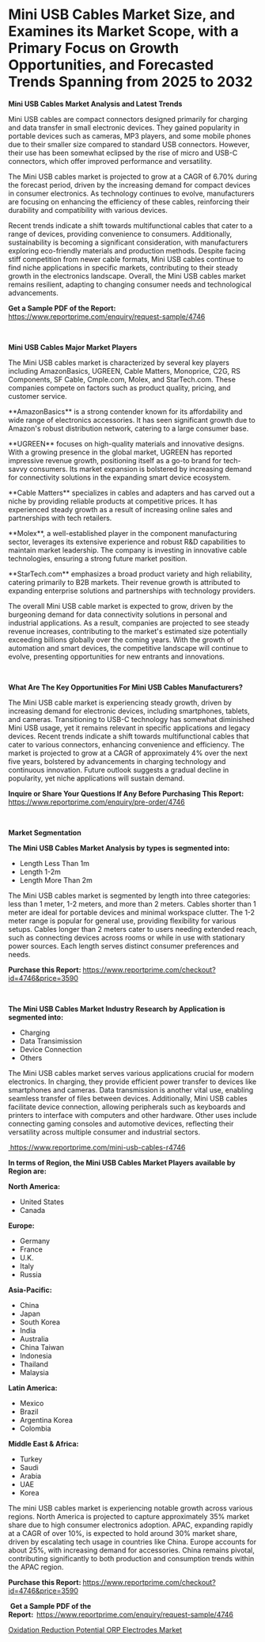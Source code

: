 <p><h1>Mini USB Cables Market Size, and Examines its Market Scope, with a Primary Focus on Growth Opportunities, and Forecasted Trends Spanning from 2025 to 2032</h1></p><p><strong>Mini USB Cables Market Analysis and Latest Trends</strong></p>
<p><p>Mini USB cables are compact connectors designed primarily for charging and data transfer in small electronic devices. They gained popularity in portable devices such as cameras, MP3 players, and some mobile phones due to their smaller size compared to standard USB connectors. However, their use has been somewhat eclipsed by the rise of micro and USB-C connectors, which offer improved performance and versatility.</p><p>The Mini USB cables market is projected to grow at a CAGR of 6.70% during the forecast period, driven by the increasing demand for compact devices in consumer electronics. As technology continues to evolve, manufacturers are focusing on enhancing the efficiency of these cables, reinforcing their durability and compatibility with various devices.</p><p>Recent trends indicate a shift towards multifunctional cables that cater to a range of devices, providing convenience to consumers. Additionally, sustainability is becoming a significant consideration, with manufacturers exploring eco-friendly materials and production methods. Despite facing stiff competition from newer cable formats, Mini USB cables continue to find niche applications in specific markets, contributing to their steady growth in the electronics landscape. Overall, the Mini USB cables market remains resilient, adapting to changing consumer needs and technological advancements.</p></p>
<p><strong>Get a Sample PDF of the Report:&nbsp;</strong> <a href="https://www.reportprime.com/enquiry/request-sample/4746?utm_campaign=2992&utm_medium=2&utm_source=Github&utm_content=ia&utm_term=19032025&utm_id=mini-usb-cables">https://www.reportprime.com/enquiry/request-sample/4746</a></p>
<p>&nbsp;</p>
<p><strong>Mini USB Cables Major Market Players</strong></p>
<p><p>The Mini USB cables market is characterized by several key players including AmazonBasics, UGREEN, Cable Matters, Monoprice, C2G, RS Components, SF Cable, Cmple.com, Molex, and StarTech.com. These companies compete on factors such as product quality, pricing, and customer service.</p><p>**AmazonBasics** is a strong contender known for its affordability and wide range of electronics accessories. It has seen significant growth due to Amazon's robust distribution network, catering to a large consumer base.</p><p>**UGREEN** focuses on high-quality materials and innovative designs. With a growing presence in the global market, UGREEN has reported impressive revenue growth, positioning itself as a go-to brand for tech-savvy consumers. Its market expansion is bolstered by increasing demand for connectivity solutions in the expanding smart device ecosystem.</p><p>**Cable Matters** specializes in cables and adapters and has carved out a niche by providing reliable products at competitive prices. It has experienced steady growth as a result of increasing online sales and partnerships with tech retailers. </p><p>**Molex**, a well-established player in the component manufacturing sector, leverages its extensive experience and robust R&D capabilities to maintain market leadership. The company is investing in innovative cable technologies, ensuring a strong future market position.</p><p>**StarTech.com** emphasizes a broad product variety and high reliability, catering primarily to B2B markets. Their revenue growth is attributed to expanding enterprise solutions and partnerships with technology providers.</p><p>The overall Mini USB cable market is expected to grow, driven by the burgeoning demand for data connectivity solutions in personal and industrial applications. As a result, companies are projected to see steady revenue increases, contributing to the market's estimated size potentially exceeding billions globally over the coming years. With the growth of automation and smart devices, the competitive landscape will continue to evolve, presenting opportunities for new entrants and innovations.</p></p>
<p>&nbsp;</p>
<p><strong>What Are The Key Opportunities For Mini USB Cables Manufacturers?</strong></p>
<p><p>The Mini USB cable market is experiencing steady growth, driven by increasing demand for electronic devices, including smartphones, tablets, and cameras. Transitioning to USB-C technology has somewhat diminished Mini USB usage, yet it remains relevant in specific applications and legacy devices. Recent trends indicate a shift towards multifunctional cables that cater to various connectors, enhancing convenience and efficiency. The market is projected to grow at a CAGR of approximately 4% over the next five years, bolstered by advancements in charging technology and continuous innovation. Future outlook suggests a gradual decline in popularity, yet niche applications will sustain demand.</p></p>
<p><strong>Inquire or Share Your Questions If Any Before Purchasing This Report:</strong> <a href="https://www.reportprime.com/enquiry/pre-order/4746?utm_campaign=2992&utm_medium=2&utm_source=Github&utm_content=ia&utm_term=19032025&utm_id=mini-usb-cables">https://www.reportprime.com/enquiry/pre-order/4746</a></p>
<p>&nbsp;</p>
<p><strong>Market Segmentation</strong></p>
<p><strong>The Mini USB Cables Market Analysis by types is segmented into:</strong></p>
<p><ul><li>Length Less Than 1m</li><li>Length 1-2m</li><li>Length More Than 2m</li></ul></p>
<p><p>The Mini USB cables market is segmented by length into three categories: less than 1 meter, 1-2 meters, and more than 2 meters. Cables shorter than 1 meter are ideal for portable devices and minimal workspace clutter. The 1-2 meter range is popular for general use, providing flexibility for various setups. Cables longer than 2 meters cater to users needing extended reach, such as connecting devices across rooms or while in use with stationary power sources. Each length serves distinct consumer preferences and needs.</p></p>
<p><strong>Purchase this Report:&nbsp;</strong><a href="https://www.reportprime.com/checkout?id=4746&price=3590&utm_campaign=2992&utm_medium=2&utm_source=Github&utm_content=ia&utm_term=19032025&utm_id=mini-usb-cables">https://www.reportprime.com/checkout?id=4746&price=3590</a></p>
<p>&nbsp;</p>
<p><strong>The Mini USB Cables Market Industry Research by Application is segmented into:</strong></p>
<p><ul><li>Charging</li><li>Data Transimission</li><li>Device Connection</li><li>Others</li></ul></p>
<p><p>The Mini USB cables market serves various applications crucial for modern electronics. In charging, they provide efficient power transfer to devices like smartphones and cameras. Data transmission is another vital use, enabling seamless transfer of files between devices. Additionally, Mini USB cables facilitate device connection, allowing peripherals such as keyboards and printers to interface with computers and other hardware. Other uses include connecting gaming consoles and automotive devices, reflecting their versatility across multiple consumer and industrial sectors.</p></p>
<p><a href="https://www.reportprime.com/mini-usb-cables-r4746?utm_campaign=2992&utm_medium=2&utm_source=Github&utm_content=ia&utm_term=19032025&utm_id=mini-usb-cables">&nbsp;https://www.reportprime.com/mini-usb-cables-r4746</a></p>
<p><strong>In terms of Region, the Mini USB Cables Market Players available by Region are:</strong></p>
<p>
    <p> <strong> North America: </strong>
        <ul>
            <li>United States</li>
            <li>Canada</li>
        </ul>
        </p> 
    <p> <strong> Europe: </strong>
        <ul>
            <li>Germany</li>
            <li>France</li>
            <li>U.K.</li>
            <li>Italy</li>
            <li>Russia</li>
        </ul>
        </p> 
    <p> <strong> Asia-Pacific: </strong>
        <ul>
            <li>China</li>
            <li>Japan</li>
            <li>South Korea</li>
            <li>India</li>
            <li>Australia</li>
            <li>China Taiwan</li>
            <li>Indonesia</li>
            <li>Thailand</li>
            <li>Malaysia</li>
        </ul>
        </p> 
    <p> <strong> Latin America: </strong>
        <ul>
            <li>Mexico</li>
            <li>Brazil</li>
            <li>Argentina Korea</li>
            <li>Colombia</li>
        </ul>
        </p> 
    <p> <strong> Middle East & Africa: </strong>
        <ul>
            <li>Turkey</li>
            <li>Saudi</li>
            <li>Arabia</li>
            <li>UAE</li>
            <li>Korea</li>
        </ul>
    </p>
    </p>
<p><p>The mini USB cables market is experiencing notable growth across various regions. North America is projected to capture approximately 35% market share due to high consumer electronics adoption. APAC, expanding rapidly at a CAGR of over 10%, is expected to hold around 30% market share, driven by escalating tech usage in countries like China. Europe accounts for about 25%, with increasing demand for accessories. China remains pivotal, contributing significantly to both production and consumption trends within the APAC region.</p></p>
<p><strong>Purchase this Report: </strong><a href="https://www.reportprime.com/checkout?id=4746&price=3590&utm_campaign=2992&utm_medium=2&utm_source=Github&utm_content=ia&utm_term=19032025&utm_id=mini-usb-cables">https://www.reportprime.com/checkout?id=4746&price=3590</a></p>
<p>&nbsp;<strong>Get a Sample PDF of the Report:&nbsp;&nbsp;</strong><a href="https://www.reportprime.com/enquiry/request-sample/4746?utm_campaign=2992&utm_medium=2&utm_source=Github&utm_content=ia&utm_term=19032025&utm_id=mini-usb-cables">https://www.reportprime.com/enquiry/request-sample/4746</a></p>
<p><strong></strong></p>
<p><p><a href="https://github.com/saroarmaicky/Market-Research-Report-List-1/blob/main/oxidation-reduction-potential-orp-electrodes-market.md?utm_campaign=2992&utm_medium=2&utm_source=Github&utm_content=ia&utm_term=19032025&utm_id=mini-usb-cables">Oxidation Reduction Potential ORP Electrodes Market</a></p></p>